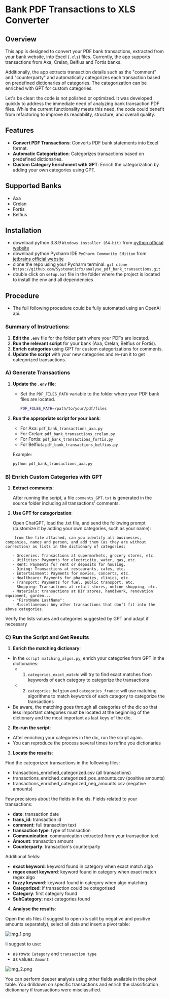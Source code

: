 # Bank PDF Transactions to XLS Converter

## Overview

This app is designed to convert your PDF bank transactions, extracted from your bank website, into Excel (`.xls`) files. Currently, the app supports transactions from Axa, Crelan, Belfius and Fortis banks.

Additionally, the app extracts transaction details such as the "comment" and "counterparty" and automatically categorizes each transaction based on predefined dictionaries of categories. The categorization can be enriched with GPT for custom categories.

Let's be clear: the code is not polished or optimized. It was developed quickly to address the immediate need of analyzing bank transaction PDF files. While the current functionality meets this need, the code could benefit from refactoring to improve its readability, structure, and overall quality.

## Features

- **Convert PDF Transactions**: Converts PDF bank statements into Excel format.
- **Automatic Categorization**: Categorizes transactions based on predefined dictionaries.
- **Custom Category Enrichment with GPT**: Enrich the categorization by adding your own categories using GPT.

## Supported Banks

- Axa
- Crelan
- Fortis
- Belfius

## Installation

- download python 3.8.9 `Windows installer (64-bit)` from [python official website](https://www.python.org/downloads/release/python-389/)
- download python Pycharm IDE `PyCharm Community Edition` from [jetbrains official website](https://www.jetbrains.com/pycharm/download/?section=windows)
- clone the repo using your Pycharm terminal: `git clone https://github.com/Systematicfx/analyse_pdf_bank_transactions.git`
- double click on `setup.bat` file in the folder where the project is located to install the env and all dependencies
  
## Procedure

- The full following procedure could be fully automated using an OpenAi api.

### Summary of Instructions:
1. **Edit the `.env`** file for the folder path where your PDFs are located.
2. **Run the relevant script** for your bank (Axa, Crelan, Belfius or Fortis).
3. **Enrich categories** using GPT for custom categorizations for comments.
4. **Update the script** with your new categories and re-run it to get categorized transactions.

### A) Generate Transactions

1. **Update the `.env` file**:
   - Set the `PDF_FILES_PATH` variable to the folder where your PDF bank files are located.
     ```bash
     PDF_FILES_PATH=/path/to/your/pdf/files
     ```

2. **Run the appropriate script for your bank**:
   - For Axa: `pdf_bank_transactions_axa.py`
   - For Crelan: `pdf_bank_transactions_crelan.py`
   - For Fortis: `pdf_bank_transactions_fortis.py`
   - For Belfius: `pdf_bank_transactions_belfius.py`

   Example:
   ```bash
   python pdf_bank_transactions_axa.py

### B) Enrich Custom Categories with GPT

1. **Extract comments**:

   After running the script, a file `comments_GPT.txt` is generated in the source folder 
   including all transactions' comments.

2. **Use GPT for categorization**:

    Open ChatGPT, load the .txt file, and send the following prompt (customize it by adding your own categories, such as your name):
   
```
    from the file attached, can you identify all businesses, companies, names and person, and add them (as they are without correction) as lists in the dictionary of categories:

   - Groceries: Transactions at supermarkets, grocery stores, etc.
   - Utilities: Payments for electricity, water, gas, etc.
   - Rent: Payments for rent or deposits for housing.
   - Dining: Transactions at restaurants, cafes, etc.
   - Entertainment: Payments for movies, concerts, etc.
   - Healthcare: Payments for pharmacies, clinics, etc.
   - Transport: Payments for fuel, public transport, etc.
   - Shopping: Transactions at retail stores, online shopping, etc.
   - Materials: transactions at DIY stores, handiwork, renovation equipment, garden...
   - "FirstName LastName":
   - Miscellaneous: Any other transactions that don’t fit into the above categories.
```

   Verify the lists values and categories suggested by GPT and adapt if necessary

### C) Run the Script and Get Results

1. **Enrich the matching dictionary**:

- In the `script matching_algos.py`, enrich your categories from GPT in the dictionaries:
  - 1) `categories_exact_match`: will try to find exact matches from keywords of each category to categorize the transactions
  - 2) `categories_belgium` and `categories_france`: will use matching algorithms to match keywords of each category to categorize the transactions
- Be aware, the matching goes through all categories of the dic so that less important categories must be located at the beginning
of the dictionary and the most important as last keys of the dic.

2. **Re-run the script**:

- After enriching your categories in the dic, run the script again.
- You can reproduce the process several times to refine you dictionaries

3. **Locate the results**:

Find the categorized transactions in the following files:
- transactions_enriched_categorized.csv (all transactions)
- transactions_enriched_categorized_pos_amounts.csv (positive amounts)
- transactions_enriched_categorized_neg_amounts.csv (negative amounts)

Few precisions about the fields in the xls.
Fields related to your transactions:

   - **date**: transaction date
   - **trans_id**: transaction id
   - **comment**: full transaction text
   - **transaction type**: type of transaction
   - **Communication**: communication extracted from your transaction text
   - **Amount**: transaction amount
   - **Counterparty**: transaction's counterparty
     
Additional fields:
   - **exact keyword**: keyword found in category when exact match algo
   - **regex exact keyword**: keyword found in category when exact match regex algo
   - **fuzzy keyword**: keyword found in category when algo matching 
   - **Categorized**: if transaction could be cotegorised
   - **Category**: first category found
   - **SubCategory**: next categories found

4. **Analyse the results**:

Open the xls files (I suggest to open xls split by negative and positive amounts separately),
select all data and insert a pivot table:

![img_1.png](img_1.png)

Ii suggest to use:
- as rows: `Category` and `transaction type`
- as values: `Amount`

![img_2.png](img_2.png)

You can perform deeper analysis using other fields available in the pivot table.
You drilldown on specific transactions and enrich the classification dictionnary if transactions were misclassified.
